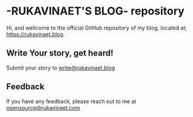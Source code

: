 # -RUKAVINAET'S BLOG- repository

Hi, and wellcome to the official GitHub repository of my blog, located at; https://rukavinaet.blog.

## Write Your story, get heard!
Submit your story to write@rukavinaet.blog


## Feedback

If you have any feedback, please reach out to me at opensource@rukavinaet.com

